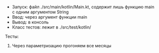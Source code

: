 - Запуск: файл ./src/main/kotlin/Main.kt, содержит лишь функцию main с одним аргументом String
- Ввод: через аргумент функции main
- Вывод: в консоль
- Класс тестов: лежит в ./src/test/kotlin/

Тесты:
1) Через параметризацию прогоняем все месяцы